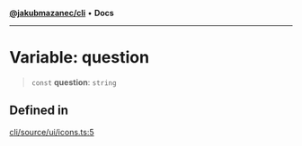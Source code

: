 [**@jakubmazanec/cli**](../../../README.md) • **Docs**

---

# Variable: question

> `const` **question**: `string`

## Defined in

[cli/source/ui/icons.ts:5](https://github.com/jakubmazanec/tools/blob/2afd81e4680434017b6f838733fd5ccd928cec42/packages/cli/source/ui/icons.ts#L5)

